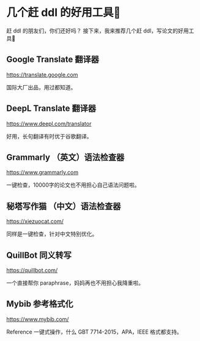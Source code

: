 # 几个赶 ddl 的好用工具🔧

赶 ddl 的朋友们，你们还好吗？
接下来，我来推荐几个赶 ddl，写论文的好用工具🔧

## Google Translate 翻译器

<https://translate.google.com>

国际大厂出品，用过都知道。

## DeepL Translate 翻译器

<https://www.deepl.com/translator>

好用，长句翻译有时优于谷歌翻译。

## Grammarly （英文）语法检查器

<https://www.grammarly.com>

一键检查，10000字的论文也不用担心自己语法问题啦。

## 秘塔写作猫 （中文）语法检查器

<https://xiezuocat.com/>

同样是一键检查，针对中文特别优化。

## QuillBot 同义转写

<https://quillbot.com/>

一个直接帮你 paraphrase，妈妈再也不用担心我降重啦。

## Mybib 参考格式化

<https://www.mybib.com/>

Reference 一键式操作，什么 GBT 7714-2015，APA，IEEE 格式都支持。
